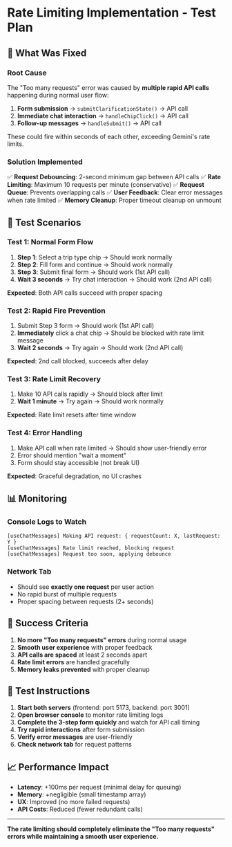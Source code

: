 # Rate Limiting Implementation - Test Plan

## 🔧 **What Was Fixed**

### Root Cause

The "Too many requests" error was caused by **multiple rapid API calls** happening during normal user flow:

1. **Form submission** → `submitClarificationState()` → API call
2. **Immediate chat interaction** → `handleChipClick()` → API call
3. **Follow-up messages** → `handleSubmit()` → API call

These could fire within seconds of each other, exceeding Gemini's rate limits.

### Solution Implemented

✅ **Request Debouncing**: 2-second minimum gap between API calls
✅ **Rate Limiting**: Maximum 10 requests per minute (conservative)
✅ **Request Queue**: Prevents overlapping calls
✅ **User Feedback**: Clear error messages when rate limited
✅ **Memory Cleanup**: Proper timeout cleanup on unmount

## 🧪 **Test Scenarios**

### Test 1: Normal Form Flow

1. **Step 1**: Select a trip type chip → Should work normally
2. **Step 2**: Fill form and continue → Should work normally
3. **Step 3**: Submit final form → Should work (1st API call)
4. **Wait 3 seconds** → Try chat interaction → Should work (2nd API call)

**Expected**: Both API calls succeed with proper spacing

### Test 2: Rapid Fire Prevention

1. Submit Step 3 form → Should work (1st API call)
2. **Immediately** click a chat chip → Should be blocked with rate limit message
3. **Wait 2 seconds** → Try again → Should work (2nd API call)

**Expected**: 2nd call blocked, succeeds after delay

### Test 3: Rate Limit Recovery

1. Make 10 API calls rapidly → Should block after limit
2. **Wait 1 minute** → Try again → Should work normally

**Expected**: Rate limit resets after time window

### Test 4: Error Handling

1. Make API call when rate limited → Should show user-friendly error
2. Error should mention "wait a moment"
3. Form should stay accessible (not break UI)

**Expected**: Graceful degradation, no UI crashes

## 📊 **Monitoring**

### Console Logs to Watch

```
[useChatMessages] Making API request: { requestCount: X, lastRequest: Y }
[useChatMessages] Rate limit reached, blocking request
[useChatMessages] Request too soon, applying debounce
```

### Network Tab

- Should see **exactly one request** per user action
- No rapid burst of multiple requests
- Proper spacing between requests (2+ seconds)

## 🎯 **Success Criteria**

1. **No more "Too many requests" errors** during normal usage
2. **Smooth user experience** with proper feedback
3. **API calls are spaced** at least 2 seconds apart
4. **Rate limit errors** are handled gracefully
5. **Memory leaks prevented** with proper cleanup

## 🚀 **Test Instructions**

1. **Start both servers** (frontend: port 5173, backend: port 3001)
2. **Open browser console** to monitor rate limiting logs
3. **Complete the 3-step form quickly** and watch for API call timing
4. **Try rapid interactions** after form submission
5. **Verify error messages** are user-friendly
6. **Check network tab** for request patterns

## 📈 **Performance Impact**

- **Latency**: +100ms per request (minimal delay for queuing)
- **Memory**: +negligible (small timestamp array)
- **UX**: Improved (no more failed requests)
- **API Costs**: Reduced (fewer redundant calls)

---

**The rate limiting should completely eliminate the "Too many requests" errors while maintaining a smooth user experience.**
